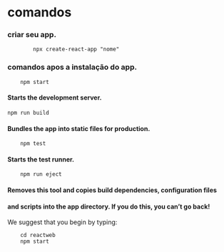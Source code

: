 # comandos 

### criar seu app.
            npx create-react-app "nome"


### comandos apos a instalação do app.

        npm start
#### Starts the development server.

    npm run build

#### Bundles the app into static files for production.

        npm test
#### Starts the test runner.

        npm run eject
#### Removes this tool and copies build dependencies, configuration files
#### and scripts into the app directory. If you do this, you can’t go back!

We suggest that you begin by typing:

        cd reactweb
        npm start

